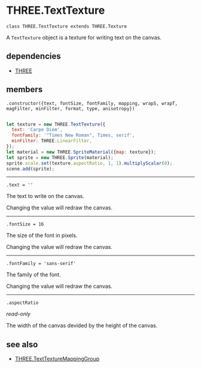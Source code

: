 # THREE.TextTexture

`class THREE.TextTexture extends THREE.Texture`

A `TextTexture` object is a texture for writing text on the canvas.

## dependencies

- [THREE](https://github.com/mrdoob/three.js)

## members

`.constructor({text, fontSize, fontFamily, mapping, wrapS, wrapT, magFilter, minFilter, format, type, anisotropy})`

```javascript

let texture = new THREE.TextTexture({
  text: 'Carpe Diem',
  fontFamily: '"Times New Roman", Times, serif',
  minFilter: THREE.LinearFilter,
});
let material = new THREE.SpriteMaterial({map: texture});
let sprite = new THREE.Sprite(material);
sprite.scale.set(texture.aspectRatio, 1, 1).multiplyScalar(8);
scene.add(sprite);

```

---

`.text = ''`

The text to write on the canvas.

Changing the value will redraw the canvas.

---

`.fontSize = 16`

The size of the font in pixels.

Changing the value will redraw the canvas.

---

`.fontFamily = 'sans-serif'`

The family of the font.

Changing the value will redraw the canvas.

---

`.aspectRatio`

*read-only*

The width of the canvas devided by the height of the canvas.

## see also

- [THREE.TextTextureMappingGroup](https://github.com/SeregPie/THREE.TextTextureMappingGroup)
